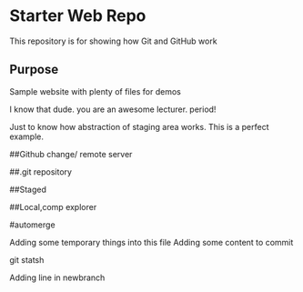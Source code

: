 # Starter Web Repo

This repository is for showing how Git and GitHub work

## Purpose

Sample website with plenty of files for demos

I know that dude. you are an awesome lecturer.
period!

Just to know how abstraction of staging area works.
This is a perfect example.

##Github change/ remote server

##.git repository

##Staged

##Local,comp explorer

#automerge

Adding some temporary things into this file
Adding some content to commit

git statsh

Adding line in newbranch

